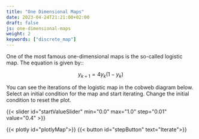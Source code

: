 ```yaml
---
title: "One Dimensional Maps"
date: 2023-04-24T21:21:00+02:00
draft: false
js: one-dimensional-maps
weight: 2
keywords: ["discrete_map"]
---
```


One of the most famous one-dimensional maps is the so-called logistic map. The equation is given by:: 

$$y_{k+1} = 4y_k(1-y_k)$$

You can see the iterations of the logistic map in the cobweb diagram below.
Select an initial condition for the map and start iterating. Change the initial condition to reset the plot.


{{< slider id="startValueSlider" min="0.0" max="1.0" step="0.01" value="0.4" >}}

{{< plotly id="plotlyMap">}}
{{< button id="stepButton" text="Iterate">}}

